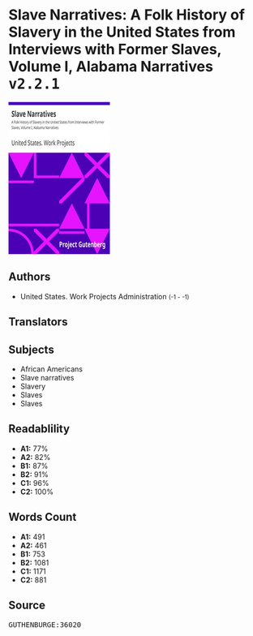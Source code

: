 # Slave Narratives: A Folk History of Slavery in the United States from Interviews with Former Slaves, Volume I, Alabama Narratives <kbd>v2.2.1</kbd>

![](./cover.medium.jpg "")

## Authors


 - United States. Work Projects Administration <small>(-1 - -1)</small>

## Translators



## Subjects


 - African Americans
 - Slave narratives
 - Slavery
 - Slaves
 - Slaves

## Readablility


 - **A1:** 77%
 - **A2:** 82%
 - **B1:** 87%
 - **B2:** 91%
 - **C1:** 96%
 - **C2:** 100%

## Words Count


 - **A1:** 491
 - **A2:** 461
 - **B1:** 753
 - **B2:** 1081
 - **C1:** 1171
 - **C2:** 881

## Source


<kbd>GUTHENBURGE:36020</kbd>
